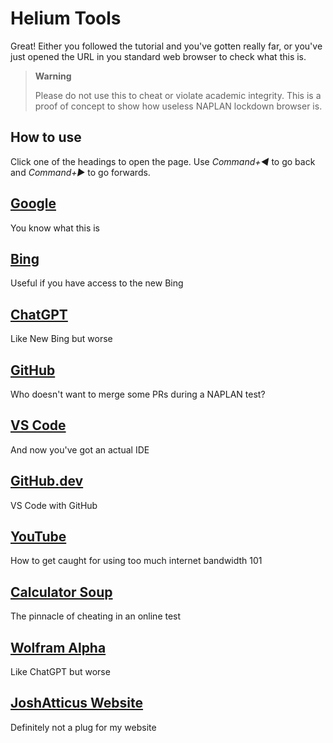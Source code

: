 # Helium Tools
Great! Either you followed the tutorial and you've gotten really far, or you've just opened the URL in you standard web browser to check what this is.
> **Warning**
>
> Please do not use this to cheat or violate academic integrity. This is a proof of concept to show how useless NAPLAN lockdown browser is.

## How to use
Click one of the headings to open the page. Use *Command+◀* to go back and *Command+▶* to go forwards.

## [Google](https://google.com/)
You know what this is

## [Bing](https://bing.com/)
Useful if you have access to the new Bing

## [ChatGPT](https://chat.openai.com/)
Like New Bing but worse

## [GitHub](https://github.com/)
Who doesn't want to merge some PRs during a NAPLAN test?

## [VS Code](https://vscode.dev/)
And now you've got an actual IDE

## [GitHub.dev](https://github.dev/)
VS Code with GitHub

## [YouTube](https://youtube.com/)
How to get caught for using too much internet bandwidth 101

## [Calculator Soup](https://www.calculatorsoup.com/calculators/math/basic.php/)
The pinnacle of cheating in an online test

## [Wolfram Alpha](https://www.wolframalpha.com/)
Like ChatGPT but worse

## [JoshAtticus Website](https://joshatticus.is-a.dev/)
Definitely not a plug for my website